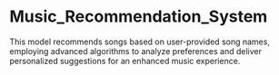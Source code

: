 # Music_Recommendation_System
This model recommends songs based on user-provided song names, employing advanced algorithms to analyze preferences and deliver personalized suggestions for an enhanced music experience.
